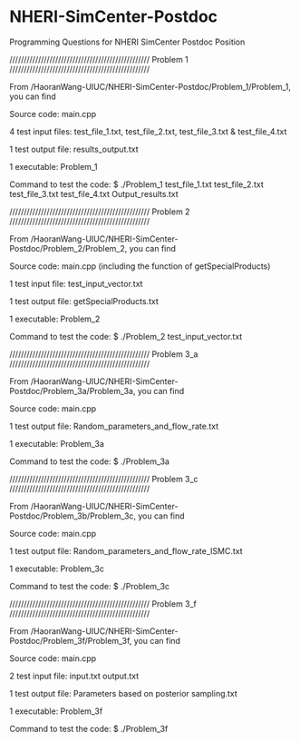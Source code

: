 # NHERI-SimCenter-Postdoc
Programming Questions for NHERI SimCenter Postdoc Position

/////////////////////////////////////////////////
Problem 1
/////////////////////////////////////////////////

From /HaoranWang-UIUC/NHERI-SimCenter-Postdoc/Problem_1/Problem_1, you can find

Source code: main.cpp

4 test input files: test_file_1.txt, test_file_2.txt, test_file_3.txt & test_file_4.txt

1 test output file: results_output.txt

1 executable: Problem_1

Command to test the code: $ ./Problem_1 test_file_1.txt test_file_2.txt test_file_3.txt test_file_4.txt Output_results.txt


/////////////////////////////////////////////////
Problem 2
/////////////////////////////////////////////////

From /HaoranWang-UIUC/NHERI-SimCenter-Postdoc/Problem_2/Problem_2, you can find

Source code: main.cpp (including the function of getSpecialProducts)

1 test input file: test_input_vector.txt

1 test output file: getSpecialProducts.txt

1 executable: Problem_2

Command to test the code: $ ./Problem_2 test_input_vector.txt


/////////////////////////////////////////////////
Problem 3_a
/////////////////////////////////////////////////

From /HaoranWang-UIUC/NHERI-SimCenter-Postdoc/Problem_3a/Problem_3a, you can find

Source code: main.cpp

1 test output file: Random_parameters_and_flow_rate.txt

1 executable: Problem_3a

Command to test the code: $ ./Problem_3a



/////////////////////////////////////////////////
Problem 3_c
/////////////////////////////////////////////////

From /HaoranWang-UIUC/NHERI-SimCenter-Postdoc/Problem_3b/Problem_3c, you can find

Source code: main.cpp

1 test output file: Random_parameters_and_flow_rate_ISMC.txt

1 executable: Problem_3c

Command to test the code: $ ./Problem_3c



/////////////////////////////////////////////////
Problem 3_f
/////////////////////////////////////////////////

From /HaoranWang-UIUC/NHERI-SimCenter-Postdoc/Problem_3f/Problem_3f, you can find

Source code: main.cpp

2 test input file: input.txt output.txt

1 test output file: Parameters based on posterior sampling.txt

1 executable: Problem_3f

Command to test the code: $ ./Problem_3f
